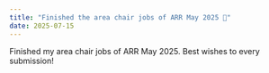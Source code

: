 ```yaml
---
title: "Finished the area chair jobs of ARR May 2025 🎒"
date: 2025-07-15
---
```

Finished my area chair jobs of ARR May 2025. Best wishes to every submission!
